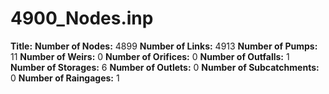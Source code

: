 # 4900_Nodes.inp
**Title:** 
**Number of Nodes:** 4899
**Number of Links:** 4913
**Number of Pumps:** 11
**Number of Weirs:** 0
**Number of Orifices:** 0
**Number of Outfalls:** 1
**Number of Storages:** 6
**Number of Outlets:** 0
**Number of Subcatchments:** 0
**Number of Raingages:** 1
